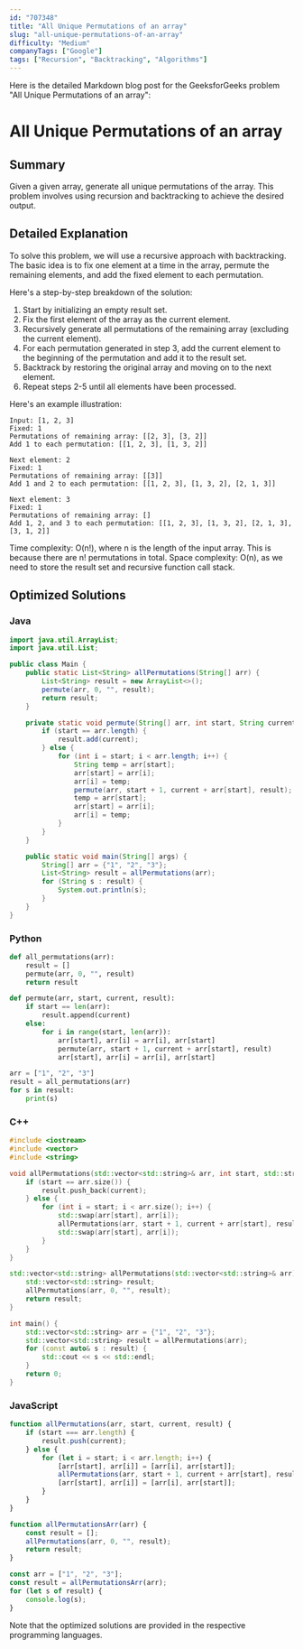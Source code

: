 ```yaml
---
id: "707348"
title: "All Unique Permutations of an array"
slug: "all-unique-permutations-of-an-array"
difficulty: "Medium"
companyTags: ["Google"]
tags: ["Recursion", "Backtracking", "Algorithms"]
---
```


Here is the detailed Markdown blog post for the GeeksforGeeks problem "All Unique Permutations of an array":

# All Unique Permutations of an array

## Summary

Given a given array, generate all unique permutations of the array. This problem involves using recursion and backtracking to achieve the desired output.

## Detailed Explanation

To solve this problem, we will use a recursive approach with backtracking. The basic idea is to fix one element at a time in the array, permute the remaining elements, and add the fixed element to each permutation.

Here's a step-by-step breakdown of the solution:

1. Start by initializing an empty result set.
2. Fix the first element of the array as the current element.
3. Recursively generate all permutations of the remaining array (excluding the current element).
4. For each permutation generated in step 3, add the current element to the beginning of the permutation and add it to the result set.
5. Backtrack by restoring the original array and moving on to the next element.
6. Repeat steps 2-5 until all elements have been processed.

Here's an example illustration:

```
Input: [1, 2, 3]
Fixed: 1
Permutations of remaining array: [[2, 3], [3, 2]]
Add 1 to each permutation: [[1, 2, 3], [1, 3, 2]]

Next element: 2
Fixed: 1
Permutations of remaining array: [[3]]
Add 1 and 2 to each permutation: [[1, 2, 3], [1, 3, 2], [2, 1, 3]]

Next element: 3
Fixed: 1
Permutations of remaining array: []
Add 1, 2, and 3 to each permutation: [[1, 2, 3], [1, 3, 2], [2, 1, 3], [3, 1, 2]]
```

Time complexity: O(n!), where n is the length of the input array. This is because there are n! permutations in total.
Space complexity: O(n), as we need to store the result set and recursive function call stack.

## Optimized Solutions

### Java
```java
import java.util.ArrayList;
import java.util.List;

public class Main {
    public static List<String> allPermutations(String[] arr) {
        List<String> result = new ArrayList<>();
        permute(arr, 0, "", result);
        return result;
    }

    private static void permute(String[] arr, int start, String current, List<String> result) {
        if (start == arr.length) {
            result.add(current);
        } else {
            for (int i = start; i < arr.length; i++) {
                String temp = arr[start];
                arr[start] = arr[i];
                arr[i] = temp;
                permute(arr, start + 1, current + arr[start], result);
                temp = arr[start];
                arr[start] = arr[i];
                arr[i] = temp;
            }
        }
    }

    public static void main(String[] args) {
        String[] arr = {"1", "2", "3"};
        List<String> result = allPermutations(arr);
        for (String s : result) {
            System.out.println(s);
        }
    }
}
```

### Python
```python
def all_permutations(arr):
    result = []
    permute(arr, 0, "", result)
    return result

def permute(arr, start, current, result):
    if start == len(arr):
        result.append(current)
    else:
        for i in range(start, len(arr)):
            arr[start], arr[i] = arr[i], arr[start]
            permute(arr, start + 1, current + arr[start], result)
            arr[start], arr[i] = arr[i], arr[start]

arr = ["1", "2", "3"]
result = all_permutations(arr)
for s in result:
    print(s)
```

### C++
```cpp
#include <iostream>
#include <vector>
#include <string>

void allPermutations(std::vector<std::string>& arr, int start, std::string current, std::vector<std::string>& result) {
    if (start == arr.size()) {
        result.push_back(current);
    } else {
        for (int i = start; i < arr.size(); i++) {
            std::swap(arr[start], arr[i]);
            allPermutations(arr, start + 1, current + arr[start], result);
            std::swap(arr[start], arr[i]);
        }
    }
}

std::vector<std::string> allPermutations(std::vector<std::string>& arr) {
    std::vector<std::string> result;
    allPermutations(arr, 0, "", result);
    return result;
}

int main() {
    std::vector<std::string> arr = {"1", "2", "3"};
    std::vector<std::string> result = allPermutations(arr);
    for (const auto& s : result) {
        std::cout << s << std::endl;
    }
    return 0;
}
```

### JavaScript
```javascript
function allPermutations(arr, start, current, result) {
    if (start === arr.length) {
        result.push(current);
    } else {
        for (let i = start; i < arr.length; i++) {
            [arr[start], arr[i]] = [arr[i], arr[start]];
            allPermutations(arr, start + 1, current + arr[start], result);
            [arr[start], arr[i]] = [arr[i], arr[start]];
        }
    }
}

function allPermutationsArr(arr) {
    const result = [];
    allPermutations(arr, 0, "", result);
    return result;
}

const arr = ["1", "2", "3"];
const result = allPermutationsArr(arr);
for (let s of result) {
    console.log(s);
}
```

Note that the optimized solutions are provided in the respective programming languages.